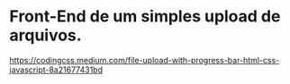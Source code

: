 # Front-End de um simples upload de arquivos.

https://codingcss.medium.com/file-upload-with-progress-bar-html-css-javascript-8a21677431bd
